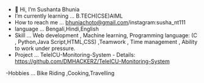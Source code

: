 - 👋 Hi, I’m  Sushanta Bhunia
-  I’m currently learning ...  B.TECH(CSE)AIML 
-  How to reach me ... bhuniachoto@gmail.com/instagram:susha_nt111
- language ... Bengali,Hindi,English
- Skill ... Web development , Machine learning, Programming language: (C , Python,Java Script,HTML,CSS) ,Teamwork , Time management , Ability to work under pressure.
- Project ... TeleICU-Monitoring-System  -  Details: https://github.com/DMHACKERZ/TeleICU-Monitoring-System

-Hobbies ... Bike Riding ,Cooking,Travelling

